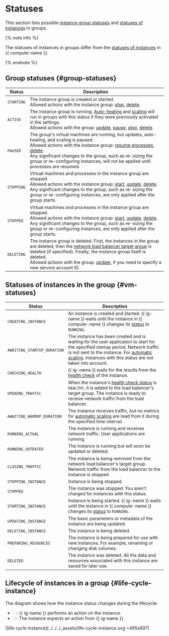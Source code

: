 # Statuses

This section lists possible [instance group statuses](#group-statuses) and [statuses of instances](#vm-statuses) in groups.

{% note info %}

The statuses of instances in groups differ from the [statuses of instances](../vm-statuses.md) in {{ compute-name }}.

{% endnote %}


## Group statuses {#group-statuses}

| Status | Description |
| ----- | ----- |
| `STARTING` | The instance group is created or started.<br>Allowed actions with the instance group: [stop](../../operations/instance-groups/stop.md), [delete](../../operations/instance-groups/delete.md). |
| `ACTIVE` | The instance group is running. [Auto-healing](autohealing.md) and [scaling](scale.md) will run in groups with this status if they were previously activated in the settings.<br>Allowed actions with the group: [update](../../operations/instance-groups/update.md), [pause](../../operations/instance-groups/pause-processes.md), [stop](../../operations/instance-groups/stop.md), [delete](../../operations/instance-groups/delete.md). |
| `PAUSED` | The group's virtual machines are running, but updates, auto-healing, and scaling is paused.<br>Allowed actions with the instance group: [resume processes](../../operations/instance-groups/resume-processes.md), [delete](../../operations/instance-groups/delete.md).<br>Any significant changes to the group, such as re-sizing the group or re-configuring instances, will not be applied until processes are resumed. |
| `STOPPING` | Virtual machines and processes in the instance group are stopped.<br>Allowed actions with the instance group: [start](../../operations/instance-groups/start.md), [update](../../operations/instance-groups/update.md), [delete](../../operations/instance-groups/delete.md).<br>Any significant changes to the group, such as re-sizing the group or re-configuring instances, are only applied after the group starts. |
| `STOPPED` | Virtual machines and processes in the instance group are stopped.<br>Allowed actions with the instance group: [start](../../operations/instance-groups/start.md), [update](../../operations/instance-groups/update.md), [delete](../../operations/instance-groups/delete.md).<br>Any significant changes to the group, such as re-sizing the group or re-configuring instances, are only applied after the group starts. |
| `DELETING` | The instance group is deleted. First, the instances in the group are deleted, then the [network load balancer target group](../../../network-load-balancer/concepts/target-resources.md) is deleted (if specified). Finally, the instance group itself is deleted.<br>Allowed actions with the group: [update](../../operations/instance-groups/update.md), if you need to specify a new service account ID. |

## Statuses of instances in the group {#vm-statuses}

| Status | Description |
| ----- | ----- |
| `CREATING_INSTANCE` | An instance is created and started. {{ ig-name }} waits until the instance in {{ compute-name }} changes its [status](../vm-statuses.md) to `RUNNING`. |
| `AWAITING_STARTUP_DURATION` | The instance has been created and is waiting for the user application to start for the specified startup period. Network traffic is not sent to the instance. For [automatic scaling](scale.md), instances with this status are not taken into account. |
| `CHECKING_HEALTH` | {{ ig-name }} waits for the results from the [health check](autohealing.md#auto-healthcheck) of the instance. |
| `OPENING_TRAFFIC` | When the instance's [health check status](../../../network-load-balancer/concepts/health-check.md) is `HEALTHY`, it is added to the load balancer's target group. The instance is ready to receive network traffic from the load balancer. |
| `AWAITING_WARMUP_DURATION` | The instance receives traffic, but no metrics for [automatic scaling](scale.md) are read from it during the specified time interval. |
| `RUNNING_ACTUAL` | The instance is running and receives network traffic. User applications are running. |
| `RUNNING_OUTDATED` | The instance is running but will soon be updated or deleted. |
| `CLOSING_TRAFFIC` | The instance is being removed from the network load balancer's target group. Network traffic from the load balancer to the instance is stopped. |
| `STOPPING_INSTANCE` | Instance is being stopped. |
| `STOPPED` | The instance was stopped. You aren't charged for instances with this status. |
| `STARTING_INSTANCE` | Instance is being started. {{ ig-name }} waits until the instance in {{ compute-name }} changes its [status](../vm-statuses.md) to `RUNNING`. |
| `UPDATING_INSTANCE` | The basic parameters or metadata of the instance are being updated. |
| `DELETING_INSTANCE` | The instance is being deleted. |
| `PREPARING_RESOURCES` | The instance is being prepared for use with new instances. For example, renaming or changing disk volumes. |
| `DELETED` | The instance was deleted. All the data and resources associated with this instance are saved for later use. |

## Lifecycle of instances in a group {#life-cycle-instance}

The diagram shows how the instance status changes during the lifecycle:

- ![dot-yellow](../../../_assets/dot-yellow.png): {{ ig-name }} performs an action on the instance.
- ![dot-green](../../../_assets/dot-green.png): The instance expects an action from {{ ig-name }}.

![life cycle instance](../../../_assets/life-cycle-instance.svg =495x697)